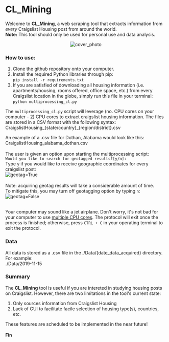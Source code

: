 # CL_Mining
Welcome to **CL_Mining**, a web scraping tool that extracts information from *every* Craigslist Housing post from around the world.<br>
**Note:** This tool should only be used for personal use and data analysis.

<p align = 'center'>
<img src="https://i.imgur.com/umJAItc.png" alt="cover_photo" >
</p>

### How to use:
1) Clone the github repository onto your computer.<br>
2) Install the required Python libraries through pip:<br>
```pip install -r requirements.txt```<br>
3) If you are satisfied of downloading all housing information (i.e. apartments/housing, rooms offered, office space, etc.) from every Craigslist location in the globe, simply run this file in your terminal:<br>
```python multiprocessing_cl.py```<br>

The ```multiprocessing_cl.py``` script will leverage (no. CPU cores on your computer - 2) CPU cores to extract craigslist housing information. The files are stored in a CSV format with the following syntax:<br>
CraigslistHousing_{state/country}_{region/district}.csv<br>

An example of a .csv file for Dothan, Alabama would look like this:<br>
CraigslistHousing_alabama_dothan.csv<br><br>
The user is given an option upon starting the multiprocessing script:<br>
```Would you like to search for geotagged results?[y/n]: ```<br>
Type ```y``` if you would like to receive geographic coordinates for every craigslist post:<br>
<img src="https://i.imgur.com/yguE95V.png" alt="geotag=True"><br><br>
Note: acquiring geotag results will take a considerable amount of time.<br>
To mitigate this, you may turn off geotagging option by typing ```n```:<br>
<img src="https://i.imgur.com/zQooOAE.png" alt="geotag=False"><br><br>

Your computer may sound like a jet airplane. Don't worry, it's not bad for your computer to use <a href=https://www.quora.com/Will-enabling-all-your-CPU-cores-be-harmful-or-damage-the-processor>multiple CPU cores</a>. The protocol will exit once the process is finished; otherwise, press ```CTRL + C``` in your operating terminal to exit the protocol.<br>

### Data
All data is stored as a .csv file in the ./Data/{date_data_acquired} directory.<br>
For example:<br>
./Data/2019-11-15<br>

### Summary
The **CL_Mining** tool is useful if you are intereted in studying housing posts on Craigslist. However, there are two limitations in the tool's current state:<br>
1) Only sources information from Craigslist Housing
2) Lack of GUI to facilitate facile selection of housing type(s), countries, etc.

These features are scheduled to be implemented in the near future!<br><br>
**Fin**